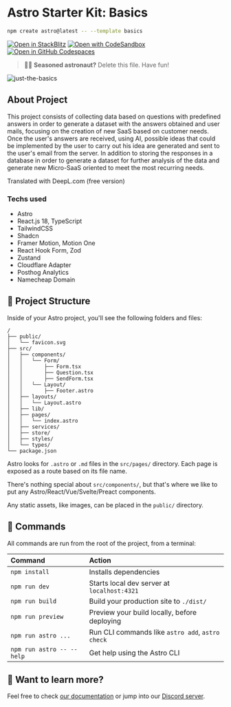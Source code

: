 # Astro Starter Kit: Basics

```sh
npm create astro@latest -- --template basics
```

[![Open in StackBlitz](https://developer.stackblitz.com/img/open_in_stackblitz.svg)](https://stackblitz.com/github/withastro/astro/tree/latest/examples/basics)
[![Open with CodeSandbox](https://assets.codesandbox.io/github/button-edit-lime.svg)](https://codesandbox.io/p/sandbox/github/withastro/astro/tree/latest/examples/basics)
[![Open in GitHub Codespaces](https://github.com/codespaces/badge.svg)](https://codespaces.new/withastro/astro?devcontainer_path=.devcontainer/basics/devcontainer.json)

> 🧑‍🚀 **Seasoned astronaut?** Delete this file. Have fun!

![just-the-basics](https://github.com/withastro/astro/assets/2244813/a0a5533c-a856-4198-8470-2d67b1d7c554)

## About Project

This project consists of collecting data based on questions with predefined answers in order to generate a dataset with the answers obtained and user mails, focusing on the creation of new SaaS based on customer needs. Once the user's answers are received, using AI, possible ideas that could be implemented by the user to carry out his idea are generated and sent to the user's email from the server. In addition to storing the responses in a database in order to generate a dataset for further analysis of the data and generate new Micro-SaaS oriented to meet the most recurring needs.

Translated with DeepL.com (free version)

### Techs used

- Astro
- React.js 18, TypeScript
- TailwindCSS
- Shadcn
- Framer Motion, Motion One
- React Hook Form, Zod
- Zustand
- Cloudflare Adapter
- Posthog Analytics
- Namecheap Domain

## 🚀 Project Structure

Inside of your Astro project, you'll see the following folders and files:

```text
/
├── public/
│   └── favicon.svg
├── src/
│   ├── components/
│   │   └── Form/
│   │       ├── Form.tsx
│   │       ├── Question.tsx
│   │       ├── SendForm.tsx
│   │   └── Layout/
│   │       ├── Footer.astro
│   ├── layouts/
│   │   └── Layout.astro
│   ├── lib/
│   ├── pages/
│   │   └── index.astro
│   ├── services/
│   ├── store/
│   ├── styles/
│   └── types/
└── package.json
```

Astro looks for `.astro` or `.md` files in the `src/pages/` directory. Each page is exposed as a route based on its file name.

There's nothing special about `src/components/`, but that's where we like to put any Astro/React/Vue/Svelte/Preact components.

Any static assets, like images, can be placed in the `public/` directory.

## 🧞 Commands

All commands are run from the root of the project, from a terminal:

| Command                   | Action                                           |
| :------------------------ | :----------------------------------------------- |
| `npm install`             | Installs dependencies                            |
| `npm run dev`             | Starts local dev server at `localhost:4321`      |
| `npm run build`           | Build your production site to `./dist/`          |
| `npm run preview`         | Preview your build locally, before deploying     |
| `npm run astro ...`       | Run CLI commands like `astro add`, `astro check` |
| `npm run astro -- --help` | Get help using the Astro CLI                     |

## 👀 Want to learn more?

Feel free to check [our documentation](https://docs.astro.build) or jump into our [Discord server](https://astro.build/chat).
